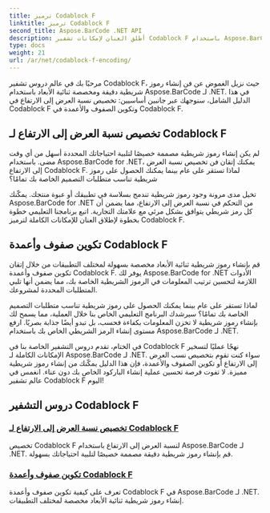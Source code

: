 ```yaml
---
title: ترميز Codablock F
linktitle: ترميز Codablock F
second_title: Aspose.BarCode .NET API
description: أطلق العنان لإمكانات تشفير Codablock F باستخدام Aspose.BarCode لـ .NET. قم بتخصيص نسبة العرض إلى الارتفاع، وتكوين الصفوف والأعمدة للحصول على رموز شريطية دقيقة ثنائية الأبعاد.
type: docs
weight: 21
url: /ar/net/codablock-f-encoding/
---
```


مرحبًا بك في عالم دروس تشفير Codablock F، حيث نزيل الغموض عن فن إنشاء رموز شريطية دقيقة ومخصصة ثنائية الأبعاد باستخدام Aspose.BarCode لـ .NET. في هذا الدليل الشامل، سنوجهك عبر جانبين أساسيين: تخصيص نسبة العرض إلى الارتفاع في Codablock F وتكوين الصفوف والأعمدة في Codablock F.

## تخصيص نسبة العرض إلى الارتفاع لـ Codablock F

لم يكن إنشاء رموز شريطية مصممة خصيصًا لتلبية احتياجاتك المحددة أسهل من أي وقت مضى. باستخدام Aspose.BarCode for .NET، يمكنك إتقان فن تخصيص نسبة العرض إلى الارتفاع Codablock F. لماذا تستقر على عام بينما يمكنك الحصول على رموز شريطية تناسب متطلبات التصميم الخاصة بك تمامًا؟

تخيل مدى مرونة وجود رموز شريطية تندمج بسلاسة في تطبيقك أو عبوة منتجك. يمكّنك Aspose.BarCode for .NET من التحكم في نسبة العرض إلى الارتفاع، مما يضمن أن كل رمز شريطي يتوافق بشكل مرئي مع علامتك التجارية. اتبع برنامجنا التعليمي خطوة بخطوة لإطلاق العنان للإمكانات الكاملة لترميز Codablock F.

## تكوين صفوف وأعمدة Codablock F

قم بإنشاء رموز شريطية ثنائية الأبعاد مخصصة بسهولة لمختلف التطبيقات من خلال إتقان تكوين صفوف وأعمدة Codablock F. يوفر لك Aspose.BarCode for .NET الأدوات اللازمة لتحسين ترتيب المعلومات في الرموز الشريطية الخاصة بك، مما يضمن أنها تلبي المتطلبات المحددة لمشروعك.

لماذا تستقر على عام بينما يمكنك الحصول على رموز شريطية تناسب متطلبات التصميم الخاصة بك تمامًا؟ سيرشدك البرنامج التعليمي الخاص بنا خلال العملية، مما يسمح لك بإنشاء رموز شريطية لا تخزن المعلومات بكفاءة فحسب، بل تبدو أيضًا جذابة بصريًا. ارفع مستوى إنشاء الرمز الشريطي الخاص بك باستخدام Aspose.BarCode لـ .NET.

في الختام، تقدم دروس التشفير الخاصة بنا في Codablock F نهجًا عمليًا لتسخير الإمكانات الكاملة لـ Aspose.BarCode لـ .NET. سواء كنت تقوم بتخصيص نسب العرض إلى الارتفاع أو تكوين الصفوف والأعمدة، فإن هذا الدليل يمكّنك من إنشاء رموز شريطية مميزة. لا تفوت فرصة تحسين عملية إنشاء الباركود الخاص بك دون عناء. انغمس في عالم تشفير Codablock F اليوم!
## دروس التشفير Codablock F
### [تخصيص نسبة العرض إلى الارتفاع لـ Codablock F](./codablock-f-aspect-ratio-customization/)
تخصيص Codablock F لنسبة العرض إلى الارتفاع باستخدام Aspose.BarCode لـ .NET. قم بإنشاء رموز شريطية دقيقة مصممة خصيصًا لتلبية احتياجاتك بسهولة.
### [تكوين صفوف وأعمدة Codablock F](./codablock-f-row-column-configuration/)
تعرف على كيفية تكوين صفوف وأعمدة Codablock F في Aspose.BarCode لـ .NET. إنشاء رموز شريطية ثنائية الأبعاد مخصصة لمختلف التطبيقات.